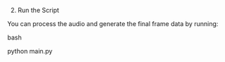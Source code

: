 2. Run the Script

You can process the audio and generate the final frame data by running:

bash

python main.py
